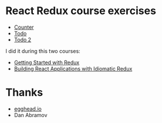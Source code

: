 # React Redux course exercises

- [Counter](https://github.com/Mholy/react-redux-course/tree/master/counter)
- [Todo](https://github.com/Mholy/react-redux-course/tree/master/todo)
- [Todo 2](https://github.com/Mholy/react-redux-course/tree/master/todo-2)

I did it during this two courses:

- [Getting Started with Redux](https://egghead.io/courses/getting-started-with-redux)
- [Building React Applications with Idiomatic Redux](https://egghead.io/courses/building-react-applications-with-idiomatic-redux)

# Thanks

- [egghead.io](https://egghead.io/)
- Dan Abramov
